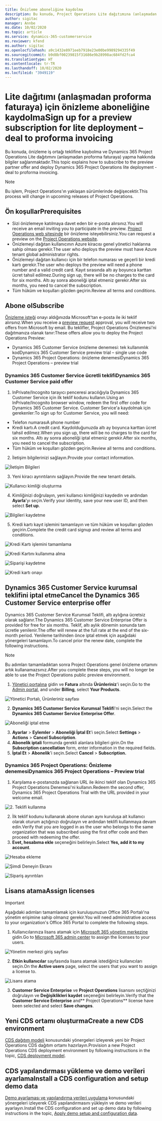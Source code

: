 ```yaml
---
title: Önizleme aboneliğine kaydolma
description: Bu konuda, Project Operations Lite dağıtımına (anlaşmadan proforma faturaya) abone olma ve dağıtma hakkında bilgiler sağlanmaktadır.
author: sigitac
manager: Annbe
ms.date: 10/02/2020
ms.topic: article
ms.service: dynamics-365-customerservice
ms.reviewer: kfend
ms.author: sigitac
ms.openlocfilehash: a9c1432e8971eeb7918e23e00be9989294335f49
ms.sourcegitcommit: b9d8bf00239815f31686e9b28998ac684fd2fca4
ms.translationtype: HT
ms.contentlocale: tr-TR
ms.lasthandoff: 10/02/2020
ms.locfileid: "3949119"
---
```

# <a name="sign-up-for-a-preview-subscription-for-lite-deployment--deal-to-proforma-invoicing"></a><span data-ttu-id="8ba3e-103">Lite dağıtımı (anlaşmadan proforma faturaya) için önizleme aboneliğine kaydolma</span><span class="sxs-lookup"><span data-stu-id="8ba3e-103">Sign up for a preview subscription for lite deployment – deal to proforma invoicing</span></span>

<span data-ttu-id="8ba3e-104">Bu konuda, önizleme iş ortağı teklifine kaybolma ve Dynamics 365 Project Operations Lite dağıtımını (anlaşmadan proforma faturaya) yapma hakkında bilgiler sağlanmaktadır.</span><span class="sxs-lookup"><span data-stu-id="8ba3e-104">This topic explains how to subscribe to the preview partner offer and deploy Dynamics 365 Project Operations lite deployment - deal to proforma invoicing.</span></span>

> [!NOTE]
> <span data-ttu-id="8ba3e-105">Bu işlem, Project Operations'ın yaklaşan sürümlerinde değişecektir.</span><span class="sxs-lookup"><span data-stu-id="8ba3e-105">This process will change in upcoming releases of Project Operations.</span></span>

## <a name="prerequisites"></a><span data-ttu-id="8ba3e-106">Ön koşullar</span><span class="sxs-lookup"><span data-stu-id="8ba3e-106">Prerequisites</span></span>

- <span data-ttu-id="8ba3e-107">Sizi önizlemeye katılmaya davet eden bir e-posta alırsınız.</span><span class="sxs-lookup"><span data-stu-id="8ba3e-107">You will receive an email inviting you to participate in the preview.</span></span> <span data-ttu-id="8ba3e-108">[Project Operations web sitesinde](https://dynamics.microsoft.com/en-us/project-operations/overview/) bir önizleme isteyebilirsiniz.</span><span class="sxs-lookup"><span data-stu-id="8ba3e-108">You can request a preview on the [Project Operations website](https://dynamics.microsoft.com/en-us/project-operations/overview/).</span></span>
- <span data-ttu-id="8ba3e-109">Önizlemeyi dağıtan kullanıcının Azure kiracısı genel yönetici haklarına sahip olması gerekir.</span><span class="sxs-lookup"><span data-stu-id="8ba3e-109">The user who deploys the preview must have Azure tenant global administrator rights.</span></span>
- <span data-ttu-id="8ba3e-110">Önizlemeyi dağıtan kullanıcı için bir telefon numarası ve geçerli bir kredi kartı gerekir.</span><span class="sxs-lookup"><span data-stu-id="8ba3e-110">The user who deploys the preview will need a phone number and a valid credit card.</span></span> <span data-ttu-id="8ba3e-111">Kayıt sırasında altı ay boyunca karttan ücret tahsil edilmez.</span><span class="sxs-lookup"><span data-stu-id="8ba3e-111">During sign up, there will be no charges to the card for six months.</span></span> <span data-ttu-id="8ba3e-112">Altı ay sonra aboneliği iptal etmeniz gerekir.</span><span class="sxs-lookup"><span data-stu-id="8ba3e-112">After six months, you need to cancel the subscription.</span></span> 
- <span data-ttu-id="8ba3e-113">Tüm hüküm ve koşulları gözden geçirin.</span><span class="sxs-lookup"><span data-stu-id="8ba3e-113">Review all terms and conditions.</span></span>

## <a name="subscribe"></a><span data-ttu-id="8ba3e-114">Abone ol</span><span class="sxs-lookup"><span data-stu-id="8ba3e-114">Subscribe</span></span>

<span data-ttu-id="8ba3e-115">[Önizleme isteği](https://forms.office.com/FormsPro/Pages/ResponsePage.aspx?id=v4j5cvGGr0GRqy180BHbR56j8lZs0FdAvwT75_WNFyxUMkRDV1NYQU5TNjE2VjhKOVBUNVg2R0s1NC4u) onayı aldığınızda Microsoft'tan e-posta ile iki teklif alırsınız.</span><span class="sxs-lookup"><span data-stu-id="8ba3e-115">When you receive a [preview request](https://forms.office.com/FormsPro/Pages/ResponsePage.aspx?id=v4j5cvGGr0GRqy180BHbR56j8lZs0FdAvwT75_WNFyxUMkRDV1NYQU5TNjE2VjhKOVBUNVg2R0s1NC4u) approval, you will receive two offers from Microsoft by email.</span></span> <span data-ttu-id="8ba3e-116">Bu teklifler, Project Operations Önizlemesi'ni dağıtmanıza olanak tanır:</span><span class="sxs-lookup"><span data-stu-id="8ba3e-116">These offers allow you to deploy the Project Operations Preview:</span></span>

- <span data-ttu-id="8ba3e-117">Dynamics 365 Customer Service önizleme denemesi: tek kullanımlık kod</span><span class="sxs-lookup"><span data-stu-id="8ba3e-117">Dynamics 365 Customer Service preview trial – single use code</span></span>
- <span data-ttu-id="8ba3e-118">Dynamics 365 Project Operations: önizleme denemesi</span><span class="sxs-lookup"><span data-stu-id="8ba3e-118">Dynamics 365 Project Operations – preview trial</span></span>

### <a name="dynamics-365-customer-service-paid-offer"></a><span data-ttu-id="8ba3e-119">Dynamics 365 Customer Service ücretli teklifi</span><span class="sxs-lookup"><span data-stu-id="8ba3e-119">Dynamics 365 Customer Service paid offer</span></span>

1. <span data-ttu-id="8ba3e-120">InPrivate/Incognito tarayıcı penceresi aracılığıyla Dynamics 365 Customer Service için ilk teklif kodunu kullanın.</span><span class="sxs-lookup"><span data-stu-id="8ba3e-120">Using an InPrivate/Incognito browser window, redeem the first offer code for Dynamics 365 Customer Service.</span></span> <span data-ttu-id="8ba3e-121">Customer Service'a kaydolmak için gerekenler:</span><span class="sxs-lookup"><span data-stu-id="8ba3e-121">To sign up for Customer Service, you will need:</span></span>

- <span data-ttu-id="8ba3e-122">Telefon numarası</span><span class="sxs-lookup"><span data-stu-id="8ba3e-122">A phone number</span></span>
- <span data-ttu-id="8ba3e-123">Kredi kartı.</span><span class="sxs-lookup"><span data-stu-id="8ba3e-123">A credit card.</span></span> <span data-ttu-id="8ba3e-124">Kaydolduğunuzda altı ay boyunca karttan ücret tahsil edilmez.</span><span class="sxs-lookup"><span data-stu-id="8ba3e-124">When you sign up, there will be no charges to the card for six months.</span></span> <span data-ttu-id="8ba3e-125">Altı ay sonra aboneliği iptal etmeniz gerekir.</span><span class="sxs-lookup"><span data-stu-id="8ba3e-125">After six months, you need to cancel the subscription.</span></span>
- <span data-ttu-id="8ba3e-126">Tüm hüküm ve koşulları gözden geçirin.</span><span class="sxs-lookup"><span data-stu-id="8ba3e-126">Review all terms and conditions.</span></span>

2. <span data-ttu-id="8ba3e-127">İletişim bilgilerinizi sağlayın.</span><span class="sxs-lookup"><span data-stu-id="8ba3e-127">Provide your contact information.</span></span>

![İletişim Bilgileri](./media/1ContactInformation.png)

3. <span data-ttu-id="8ba3e-129">Yeni kiracı ayrıntılarını sağlayın.</span><span class="sxs-lookup"><span data-stu-id="8ba3e-129">Provide the new tenant details.</span></span>

![Kullanıcı kimliği oluşturma](./media/2CreateUserID.png)

4. <span data-ttu-id="8ba3e-131">Kimliğinizi doğrulayın, yeni kullanıcı kimliğinizi kaydedin ve ardından **Ayarla**'yı seçin.</span><span class="sxs-lookup"><span data-stu-id="8ba3e-131">Verify your identity, save your new user ID, and then select **Set up**.</span></span>

![Bilgileri kaydetme](./media/3SaveInfo.png)

5. <span data-ttu-id="8ba3e-133">Kredi kartı kayıt işlemini tamamlayın ve tüm hüküm ve koşulları gözden geçirin.</span><span class="sxs-lookup"><span data-stu-id="8ba3e-133">Complete the credit card signup and review all terms and conditions.</span></span> 

![Kredi Kartı işlemini tamamlama](./media/4CompleteCreditCard.png)

![Kredi Kartını kullanıma alma](./media/5CreditCardCheckout.png)

![Siparişi kaydetme](./media/6SaveOrder.png)

![Kredi kartı onayı](./media/7Confirmation.png)

## <a name="cancel-the-dynamics-365-customer-service-enterprise-offer"></a><span data-ttu-id="8ba3e-138">Dynamics 365 Customer Service kurumsal teklifini iptal etme</span><span class="sxs-lookup"><span data-stu-id="8ba3e-138">Cancel the Dynamics 365 Customer Service enterprise offer</span></span>

<span data-ttu-id="8ba3e-139">Dynamics 365 Customer Service Kurumsal Teklifi, altı aylığına ücretsiz olarak sağlanır.</span><span class="sxs-lookup"><span data-stu-id="8ba3e-139">The Dynamics 365 Customer Service Enterprise Offer is provided for free for six months.</span></span> <span data-ttu-id="8ba3e-140">Teklif, altı aylık dönemin sonunda tam ücretle yenilenir.</span><span class="sxs-lookup"><span data-stu-id="8ba3e-140">The offer will renew at the full rate at the end of the six-month period.</span></span> <span data-ttu-id="8ba3e-141">Yenileme tarihinden önce iptal etmek için aşağıdaki yönergeleri tamamlayın.</span><span class="sxs-lookup"><span data-stu-id="8ba3e-141">To cancel prior the renew date, complete the following instructions.</span></span> 

> [!NOTE]
> <span data-ttu-id="8ba3e-142">Bu adımları tamamladıktan sonra Project Operations genel önizleme ortamını artık kullanamazsınız.</span><span class="sxs-lookup"><span data-stu-id="8ba3e-142">After you complete these steps, you will no longer be able to use the Project Operations public preview environment.</span></span>

1. <span data-ttu-id="8ba3e-143">[Yönetici portalına](https://admin.microsoft.com/) gidin ve **Fatura** altında **Ürünleriniz**'i seçin.</span><span class="sxs-lookup"><span data-stu-id="8ba3e-143">Go to the [Admin portal](https://admin.microsoft.com/), and under **Billing**, select **Your Products**.</span></span>

![Yönetici Portalı, Ürünleriniz sayfası](./media/8AdminPortal.png)

2. <span data-ttu-id="8ba3e-145">**Dynamics 365 Customer Service Kurumsal Teklifi**'ni seçin.</span><span class="sxs-lookup"><span data-stu-id="8ba3e-145">Select the **Dynamics 365 Customer Service Enterprise Offer**.</span></span>

![Aboneliği iptal etme](./media/9CancelSubscription.png)

3. <span data-ttu-id="8ba3e-147">**Ayarlar** > **Eylemler** > **Aboneliği İptal Et**'i seçin.</span><span class="sxs-lookup"><span data-stu-id="8ba3e-147">Select **Settings** > **Actions** > **Cancel Subscription**.</span></span>
4. <span data-ttu-id="8ba3e-148">**Abonelik iptali** formunda gerekli alanlara bilgileri girin.</span><span class="sxs-lookup"><span data-stu-id="8ba3e-148">On the **Subscription cancellation** form, enter information in the required fields.</span></span>
5. <span data-ttu-id="8ba3e-149">**İptal Et** > **Abonelik**'i seçin.</span><span class="sxs-lookup"><span data-stu-id="8ba3e-149">Select **Cancel** > **Subscription.**</span></span>

### <a name="dynamics-365-project-operations--preview-trial"></a><span data-ttu-id="8ba3e-150">Dynamics 365 Project Operations: Önizleme denemesi</span><span class="sxs-lookup"><span data-stu-id="8ba3e-150">Dynamics 365 Project Operations – Preview trial</span></span>

1. <span data-ttu-id="8ba3e-151">Karşılama e-postanızda sağlanan URL ile ikinci teklif olan Dynamics 365 Project Operations Denemesi'ni kullanın.</span><span class="sxs-lookup"><span data-stu-id="8ba3e-151">Redeem the second offer, Dynamics 365 Project Operations Trial with the URL provided in your welcome email.</span></span>

![2. Teklifi kullanma](./media/10RedeemOffer2.png)

2. <span data-ttu-id="8ba3e-153">İlk teklif kodunu kullanarak abone olunan aynı kuruluşa ait kullanıcı olarak oturum açtığınızı doğrulayın ve ardından teklifi kullanmaya devam edin.</span><span class="sxs-lookup"><span data-stu-id="8ba3e-153">Verify that you are logged in as the user who belongs to the same organization that was subscribed using the first offer code and then proceed with redeeming the offer.</span></span> 
3. <span data-ttu-id="8ba3e-154">**Evet, hesabıma ekle** seçeneğini belirleyin.</span><span class="sxs-lookup"><span data-stu-id="8ba3e-154">Select **Yes, add it to my account**.</span></span>

![Hesaba ekleme](./media/11AddToAccount.png)

![Şimdi Deneyin Ekranı](./media/12TryNow.png)

![Sipariş ayrıntıları](./media/13Confirmation.png)

## <a name="assign-licenses"></a><span data-ttu-id="8ba3e-158">Lisans atama</span><span class="sxs-lookup"><span data-stu-id="8ba3e-158">Assign licenses</span></span>

> [!IMPORTANT]
> <span data-ttu-id="8ba3e-159">Aşağıdaki adımları tamamlamak için kuruluşunuzun Office 365 Portalı'na yönetim erişimine sahip olmanız gerekir.</span><span class="sxs-lookup"><span data-stu-id="8ba3e-159">You will need administrative access to your organization's Office 365 Portal to complete the following steps.</span></span>

1. <span data-ttu-id="8ba3e-160">Kullanıcılarınıza lisans atamak için [Microsoft 365 yönetim merkezine](https://portal.office.com/) gidin.</span><span class="sxs-lookup"><span data-stu-id="8ba3e-160">Go to [Microsoft 365 admin center](https://portal.office.com/) to assign the licenses to your users.</span></span>

![Yönetim merkezi giriş sayfası](./media/14AdminPortal.png)

2. <span data-ttu-id="8ba3e-162">**Etkin kullanıcılar** sayfasında lisans atamak istediğiniz kullanıcıları seçin.</span><span class="sxs-lookup"><span data-stu-id="8ba3e-162">On the **Active users** page, select the users that you want to assign a license to.</span></span>

![Lisans atama](./media/15AssignLicenses.png)

3. <span data-ttu-id="8ba3e-164">**Customer Service Enterprise** ve **Project Operations** lisansını seçtiğinizi doğrulayın ve **Değişiklikleri kaydet** seçeneğini belirleyin.</span><span class="sxs-lookup"><span data-stu-id="8ba3e-164">Verify that the **Customer Service Enterprise** and\*\* Project Operations\*\* license have been selected and select **Save changes**.</span></span>

## <a name="create-a-new-cds-environment"></a><span data-ttu-id="8ba3e-165">Yeni CDS ortamı oluşturma</span><span class="sxs-lookup"><span data-stu-id="8ba3e-165">Create a new CDS environment</span></span>

<span data-ttu-id="8ba3e-166">[CDS dağıtım modeli](lite-deployment.md) konusundaki yönergeleri izleyerek yeni bir Project Operations CDS dağıtım ortamı hazırlayın.</span><span class="sxs-lookup"><span data-stu-id="8ba3e-166">Provision a new Project Operations CDS deployment environment by following instructions in the topic, [CDS deployment model](lite-deployment.md).</span></span>

## <a name="install-a-cds-configuration-and-setup-demo-data"></a><span data-ttu-id="8ba3e-167">CDS yapılandırması yükleme ve demo verileri ayarlama</span><span class="sxs-lookup"><span data-stu-id="8ba3e-167">Install a CDS configuration and setup demo data</span></span>

<span data-ttu-id="8ba3e-168">[Demo ayarlaması ve yapılandırma verileri uygulama](lite-apply-demo-setup-config-data.md) konusundaki yönergeleri izleyerek CDS yapılandırmasını yükleyin ve demo verileri ayarlayın.</span><span class="sxs-lookup"><span data-stu-id="8ba3e-168">Install the CDS configuration and set up demo data by following instructions in the topic, [Apply demo setup and configuration data](lite-apply-demo-setup-config-data.md).</span></span>
